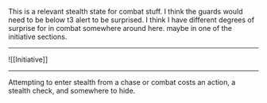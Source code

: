 This is a relevant stealth state for combat stuff. I think the guards would need to be below t3 alert to be surprised. I think I have different degrees of surprise for in combat somewhere around here. maybe in one of the initiative sections.

---

![[Initiative]]

---

Attempting to enter stealth from a chase or combat costs an action, a stealth check, and somewhere to hide.
